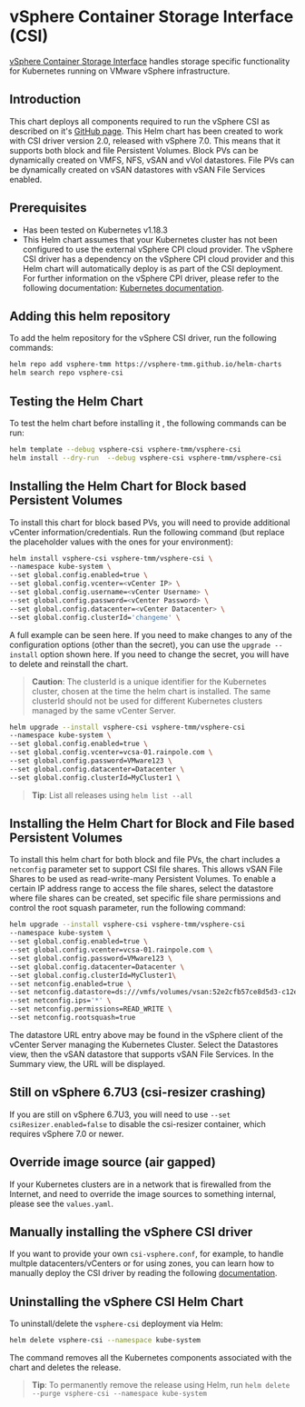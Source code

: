 # vSphere Container Storage Interface (CSI)

[vSphere Container Storage Interface](https://github.com/kubernetes-sigs/vsphere-csi-driver) handles storage specific functionality for Kubernetes running on VMware vSphere infrastructure.

## Introduction

This chart deploys all components required to run the vSphere CSI as described on it's [GitHub page](https://vsphere-csi-driver.sigs.k8s.io/). This Helm chart has been created to work with CSI driver version 2.0, released with vSphere 7.0. This means that it supports both block and file Persistent Volumes. Block PVs can be dynamically created on VMFS, NFS, vSAN and vVol datastores. File PVs can be dynamically created on vSAN datastores with vSAN File Services enabled.

## Prerequisites

- Has been tested on Kubernetes v1.18.3
- This Helm chart assumes that your Kubernetes cluster has not been configured to use the external vSphere CPI cloud provider. The vSphere CSI driver has a dependency on the vSphere CPI cloud provider and this Helm chart will automatically deploy is as part of the CSI deployment. For further information on the vSphere CPI driver, please refer to the following documentation: [Kubernetes documentation](https://kubernetes.io/docs/tasks/administer-cluster/running-cloud-controller/#running-cloud-controller-manager).

## Adding this helm repository

To add the helm repository for the vSphere CSI driver, run the following commands:

```bash
helm repo add vsphere-tmm https://vsphere-tmm.github.io/helm-charts
helm search repo vsphere-csi
```

## Testing the Helm Chart

To test the helm chart before installing it , the following commands can be run:

```bash
helm template --debug vsphere-csi vsphere-tmm/vsphere-csi
helm install --dry-run  --debug vsphere-csi vsphere-tmm/vsphere-csi
```

## Installing the Helm Chart for Block based Persistent Volumes

To install this chart for block based PVs, you will need to provide additional vCenter information/credentials. Run the following command (but replace the placeholder values with the ones for your environment):

```bash
helm install vsphere-csi vsphere-tmm/vsphere-csi \
--namespace kube-system \
--set global.config.enabled=true \
--set global.config.vcenter=<vCenter IP> \
--set global.config.username=<vCenter Username> \
--set global.config.password=<vCenter Password> \
--set global.config.datacenter=<vCenter Datacenter> \
--set global.config.clusterId='changeme' \
```

A full example can be seen here. If you need to make changes to any of the configuration options (other than the secret), you can use the `upgrade --install` option shown here. If you need to change the secret, you will have to delete and reinstall the chart.

> **Caution**: The clusterId is a unique identifier for the Kubernetes cluster, chosen at the time the helm chart is installed. The same clusterId should not be used for different Kubernetes clusters managed by the same vCenter Server.

```bash
helm upgrade --install vsphere-csi vsphere-tmm/vsphere-csi
--namespace kube-system \
--set global.config.enabled=true \
--set global.config.vcenter=vcsa-01.rainpole.com \
--set global.config.password=VMware123 \
--set global.config.datacenter=Datacenter \
--set global.config.clusterId=MyCluster1 \
```

> **Tip**: List all releases using `helm list --all`

## Installing the Helm Chart for Block and File based Persistent Volumes

To install this helm chart for both block and file PVs, the chart includes a `netconfig` parameter set to support CSI file shares. This allows vSAN File Shares to be used as read-write-many Persistent Volumes. To enable a certain IP address range to access the file shares, select the datastore where file shares can be created, set specific file share permissions and control the root squash parameter, run the following command:

```bash
helm upgrade --install vsphere-csi vsphere-tmm/vsphere-csi
--namespace kube-system \
--set global.config.enabled=true \
--set global.config.vcenter=vcsa-01.rainpole.com \
--set global.config.password=VMware123 \
--set global.config.datacenter=Datacenter \
--set global.config.clusterId=MyCluster1\
--set netconfig.enabled=true \
--set netconfig.datastore=ds:///vmfs/volumes/vsan:52e2cfb57ce8d5d3-c12e042893ff2f76/ \
--set netconfig.ips='*' \
--set netconfig.permissions=READ_WRITE \
--set netconfig.rootsquash=true
```

The datastore URL entry above may be found in the vSphere client of the vCenter Server managing the Kubernetes Cluster. Select the Datastores view, then the vSAN datastore that supports vSAN File Services. In the Summary view, the URL will be displayed.

## Still on vSphere 6.7U3 (csi-resizer crashing)

If you are still on vSphere 6.7U3, you will need to use `--set csiResizer.enabled=false` to disable the csi-resizer container, which requires vSphere 7.0 or newer.

## Override image source (air gapped)

If your Kubernetes clusters are in a network that is firewalled from the Internet, and need to override the image sources to something internal, please see the `values.yaml`.

## Manually installing the vSphere CSI driver

If you want to provide your own `csi-vsphere.conf`, for example, to handle multple datacenters/vCenters or for using zones, you can learn how to manually deploy the CSI driver by reading the following [documentation](https://vsphere-csi-driver.sigs.k8s.io/driver-deployment/installation.html).

## Uninstalling the vSphere CSI Helm Chart

To uninstall/delete the `vsphere-csi` deployment via Helm:

```bash
helm delete vsphere-csi --namespace kube-system
```

The command removes all the Kubernetes components associated with the chart and deletes the release.

> **Tip**: To permanently remove the release using Helm, run `helm delete --purge vsphere-csi --namespace kube-system`